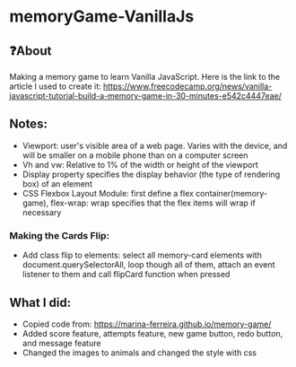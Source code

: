# memoryGame-VanillaJs

## ❓About
Making a memory game to learn Vanilla JavaScript. Here is the link to the article I used to create 
it: https://www.freecodecamp.org/news/vanilla-javascript-tutorial-build-a-memory-game-in-30-minutes-e542c4447eae/

## Notes:
- Viewport: user's visible area of a web page. Varies with the device, and will be smaller on a mobile phone than 
on a computer screen
- Vh and vw: Relative to 1% of the width or height of the viewport
- Display property specifies the display behavior (the type of rendering box) of an element
- CSS Flexbox Layout Module: first define a flex container(memory-game), flex-wrap: wrap specifies that the flex items 
will wrap if necessary

### Making the Cards Flip:
- Add class flip to elements: select all memory-card elements with document.querySelectorAll, loop though 
all of them, attach an event listener to them and call flipCard function when pressed

## What I did:
- Copied code from: https://marina-ferreira.github.io/memory-game/
- Added score feature, attempts feature, new game button, redo button, and message feature
- Changed the images to animals and changed the style with css

